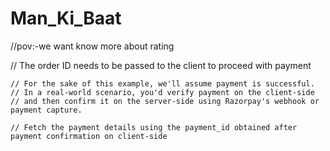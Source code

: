 # Man_Ki_Baat


//pov:-we want know more about rating


 // The order ID needs to be passed to the client to proceed with payment

    // For the sake of this example, we'll assume payment is successful.
    // In a real-world scenario, you'd verify payment on the client-side
    // and then confirm it on the server-side using Razorpay's webhook or payment capture.

    // Fetch the payment details using the payment_id obtained after payment confirmation on client-side